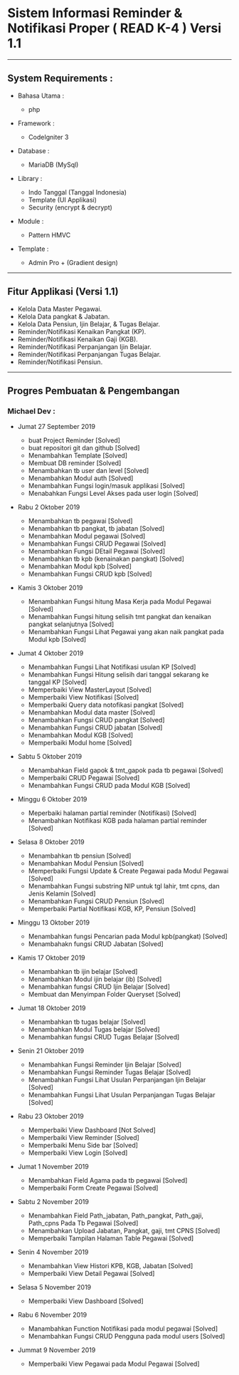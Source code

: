 # Sistem Informasi Reminder & Notifikasi Proper ( READ K-4 ) Versi 1.1
-------------------------------------------------------------------

## System Requirements :
* Bahasa Utama :
  - php

* Framework :
  - CodeIgniter 3

* Database :
  - MariaDB (MySql)

* Library :
  - Indo Tanggal (Tanggal Indonesia)
  - Template (UI Applikasi)
  - Security (encrypt & decrypt)

* Module :
  - Pattern HMVC

* Template :
  - Admin Pro + (Gradient design)

----------------------------------------------------

## Fitur Applikasi (Versi 1.1)
  - Kelola Data Master Pegawai.
  - Kelola Data pangkat & Jabatan.
  - Kelola Data Pensiun, Ijin Belajar, & Tugas Belajar.
  - Reminder/Notifikasi Kenaikan Pangkat (KP).
  - Reminder/Notifikasi Kenaikan Gaji (KGB).
  - Reminder/Notifikasi Perpanjangan Ijin Belajar.
  - Reminder/Notifikasi Perpanjangan Tugas Belajar.
  - Reminder/Notifikasi Pensiun.

-----------------------------------------------------

## Progres Pembuatan & Pengembangan

### Michael Dev :

* Jumat 27 September 2019
  - buat Project Reminder [Solved]
  - buat repositori git dan github [Solved]
  - Menambahkan Template [Solved]
  - Membuat DB reminder [Solved]
  - Menambahkan tb user dan level [Solved]
  - Menambahkan Modul auth [Solved]
  - Menambahkan Fungsi login/masuk applikasi [Solved]
  - Menabahkan Fungsi Level Akses pada user login [Solved]

* Rabu 2 Oktober 2019
  - Menambahkan tb pegawai [Solved]
  - Menambahkan tb pangkat, tb jabatan [Solved]
  - Menambahkan Modul pegawai [Solved]
  - Menambahkan Fungsi CRUD Pegawai [Solved]
  - Menambahkan Fungsi DEtail Pegawai [Solved]
  - Menambahkan tb kpb (kenainakan pangkat) [Solved]
  - Menambahkan Modul kpb [Solved]
  - Menambahkan Fungsi CRUD kpb [Solved]

* Kamis 3 Oktober 2019
  - Menambahkan Fungsi hitung Masa Kerja pada Modul Pegawai [Solved]
  - Menambahkan Fungsi hitung selisih tmt pangkat dan kenaikan pangkat selanjutnya [Solved]
  - Menambahkan Fungsi Lihat Pegawai yang akan naik pangkat pada Modul kpb [Solved]

* Jumat 4 Oktober 2019
  - Menambahkan Fungsi Lihat Notifikasi usulan KP [Solved]
  - Menambahkan Fungsi Hitung selisih dari tanggal sekarang ke tanggal KP [Solved]
  - Memperbaiki View MasterLayout [Solved]
  - Memperbaiki View Notifikasi [Solved]
  - Memperbaiki Query data notofikasi pangkat [Solved]
  - Menambahkan Modul data master [Solved]
  - Menambahkan Fungsi CRUD pangkat [Solved]
  - Menambahkan Fungsi CRUD jabatan [Solved]
  - Menambahkan Modul KGB [Solved]
  - Memperbaiki Modul home [Solved]

* Sabtu 5 Oktober 2019
  - Menambahkan Field gapok & tmt_gapok pada tb pegawai [Solved]
  - Memperbaiki CRUD Pegawai [Solved]
  - Menambahkan Fungsi CRUD pada Modul KGB [Solved]

* Minggu 6 Oktober 2019
  - Meperbaiki halaman partial reminder (Notifikasi) [Solved]
  - Menambahkan Notifikasi KGB pada halaman partial reminder [Solved]

* Selasa 8 Oktober 2019
  - Menambahkan tb pensiun [Solved]
  - Menambahkan Modul Pensiun [Solved]
  - Memperbaiki Fungsi Update & Create Pegawai pada Modul Pegawai [Solved]
  - Menambahkan Fungsi substring NIP untuk tgl lahir, tmt cpns, dan Jenis Kelamin [Solved]
  - Menambahkan Fungsi CRUD Pensiun [Solved]
  - Memperbaiki Partial Notifikasi KGB, KP, Pensiun [Solved]

* Minggu 13 Oktober 2019
  - Menambahkan fungsi Pencarian pada Modul kpb(pangkat) [Solved]
  - Menambahakn fungsi CRUD Jabatan [Solved]

* Kamis 17 Oktober 2019
  - Menambahkan tb ijin belajar [Solved]
  - Menambahkan Modul ijin belajar (ib) [Solved]
  - Menambahkan fungsi CRUD Ijin Belajar [Solved]
  - Membuat dan Menyimpan Folder Queryset [Solved]

* Jumat 18 Oktober 2019
  - Menambahkan tb tugas belajar [Solved]
  - Menambahkan Modul Tugas belajar [Solved]
  - Menambahkan fungsi CRUD Tugas Belajar [Solved]

* Senin 21 Oktober 2019
  - Menambahkan Fungsi Reminder Ijin Belajar [Solved]
  - Menambahkan Fungsi Reminder Tugas Belajar [Solved]
  - Menambahkan Fungsi Lihat Usulan Perpanjangan Ijin Belajar [Solved]
  - Menambahkan Fungsi Lihat Usulan Perpanjangan Tugas Belajar [Solved]

* Rabu 23 Oktober 2019
  - Memperbaiki View Dashboard [Not Solved]
  - Memperbaiki View Reminder [Solved]
  - Memperbaiki Menu Side bar [Solved]
  - Memperbaiki View Login [Solved]

* Jumat 1 November 2019
  - Menambahkan Field Agama pada tb pegawai [Solved]
  - Memperbaiki Form Create Pegawai [Solved]

* Sabtu 2 November 2019
  - Menambahkan Field Path_jabatan, Path_pangkat, Path_gaji, Path_cpns Pada Tb Pegawai [Solved]
  - Menambahkan Upload Jabatan, Pangkat, gaji, tmt CPNS [Solved]
  - Memperbaiki Tampilan Halaman Table Pegawai [Solved]

* Senin 4 November 2019
  - Menambahkan View Histori KPB, KGB, Jabatan [Solved]
  - Memperbaiki View Detail Pegawai [Solved]

* Selasa 5 November 2019
  - Memperbaiki View Dashboard [Solved]

* Rabu 6 November 2019
  - Manambahkan Function Notifikasi pada modul pegawai [Solved]
  - Menambahkan Fungsi CRUD Pengguna pada modul users [Solved]

* Jummat 9 November 2019
  - Memperbaiki View Pegawai pada Modul Pegawai [Solved]
